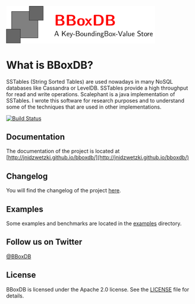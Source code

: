 <img src="docs/logo/logo.png" width="400">

# What is BBoxDB?

SSTables (String Sorted Tables) are used nowadays in many NoSQL databases like Cassandra or LevelDB. SSTables provide a high throughput for read and write operations. Scalephant is a java implementation of SSTables. I wrote this software for research purposes and to understand some of the techniques that are used in other implementations.

[![Build Status](https://travis-ci.org/jnidzwetzki/bboxdb.svg?branch=master)](https://travis-ci.org/jnidzwetzki/bboxdb)

## Documentation 
The documentation of the project is located at [http://jnidzwetzki.github.io/bboxdb/](http://jnidzwetzki.github.io/bboxdb/)

## Changelog
You will find the changelog of the project [here](http://jnidzwetzki.github.io/bboxdb/dev/changelog.html).

## Examples 
Some examples and benchmarks are located in the [examples](examples/) directory.

## Follow us on Twitter

[@BBoxDB](https://twitter.com/BBoxDB)

## License
BBoxDB is licensed under the Apache 2.0 license. See the [LICENSE](./LICENSE) file for details.

